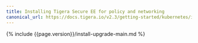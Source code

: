 ```yaml
---
title: Installing Tigera Secure EE for policy and networking
canonical_url: https://docs.tigera.io/v2.3/getting-started/kubernetes/installation/calico
---
```


{% include {{page.version}}/install-upgrade-main.md %}
